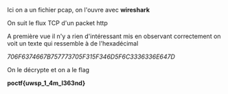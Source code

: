 Ici on a un fichier pcap, on l'ouvre avec **wireshark**

On suit le flux TCP d'un packet http

A première vue il n'y a rien d'intéressant mis en observant correctement on voit un texte qui ressemble à de l'hexadécimal 

_706F6374667B757773705F315F346D5F6C3336336E647D_

On le décrypte et on a le flag 

**poctf{uwsp_1_4m_l363nd}**

